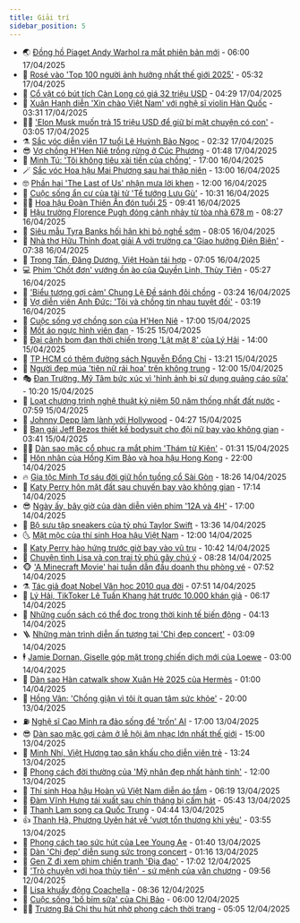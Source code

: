 ```yaml
---
title: Giải trí
sidebar_position: 5
---
```


<!-- vnexpress-giai-tri:START -->
- 🌏 [Đồng hồ Piaget Andy Warhol ra mắt phiên bản mới](https://vnexpress.net/dong-ho-piaget-andy-warhol-ra-mat-phien-ban-moi-4872187.html) - 06:00 17/04/2025
- 💫 [Rosé vào &#39;Top 100 người ảnh hưởng nhất thế giới 2025&#39;](https://vnexpress.net/rose-vao-top-100-nguoi-anh-huong-nhat-the-gioi-2025-4875134.html) - 05:32 17/04/2025
- 🌮 [Cổ vật có bút tích Càn Long có giá 32 triệu USD](https://vnexpress.net/co-vat-co-but-tich-can-long-co-gia-32-trieu-usd-4875073.html) - 04:29 17/04/2025
- 🧠 [Xuân Hạnh diễn &#39;Xin chào Việt Nam&#39; với nghệ sĩ violin Hàn Quốc](https://vnexpress.net/xuan-hanh-dien-xin-chao-viet-nam-voi-nghe-si-violin-han-quoc-4873994.html) - 03:31 17/04/2025
- 👨‍🏫 [&#39;Elon Musk muốn trả 15 triệu USD để giữ bí mật chuyện có con&#39;](https://vnexpress.net/elon-musk-muon-tra-15-trieu-usd-de-giu-bi-mat-chuyen-co-con-4875029.html) - 03:05 17/04/2025
- ⚗️ [Sắc vóc diễn viên 17 tuổi Lê Huỳnh Bảo Ngọc](https://vnexpress.net/sac-voc-dien-vien-17-tuoi-le-huynh-bao-ngoc-4874915.html) - 02:32 17/04/2025
- 😎 [Vợ chồng H&#39;Hen Niê trồng rừng ở Cúc Phương](https://vnexpress.net/vo-chong-h-hen-nie-trong-rung-o-cuc-phuong-4874955.html) - 01:48 17/04/2025
- 🫣 [Minh Tú: &#39;Tôi không tiêu xài tiền của chồng&#39;](https://vnexpress.net/minh-tu-toi-khong-tieu-xai-tien-cua-chong-4873802.html) - 17:00 16/04/2025
- 🪄 [Sắc vóc Hoa hậu Mai Phương sau hai thập niên](https://vnexpress.net/sac-voc-hoa-hau-mai-phuong-sau-hai-thap-nien-4874634.html) - 13:00 16/04/2025
- 🤓 [Phần hai &#39;The Last of Us&#39; nhận mưa lời khen](https://vnexpress.net/phan-hai-the-last-of-us-nhan-mua-loi-khen-4874809.html) - 12:00 16/04/2025
- 🫶 [Cuộc sống ẩn cư của tài tử &#39;Tể tướng Lưu Gù&#39;](https://vnexpress.net/cuoc-song-an-cu-cua-tai-tu-te-tuong-luu-gu-4874876.html) - 10:31 16/04/2025
- 🧑‍🏫 [Hoa hậu Đoàn Thiên Ân đón tuổi 25](https://vnexpress.net/hoa-hau-doan-thien-an-don-tuoi-25-4874727.html) - 09:41 16/04/2025
- 🦄 [Hậu trường Florence Pugh đóng cảnh nhảy từ tòa nhà 678 m](https://vnexpress.net/hau-truong-florence-pugh-dong-canh-nhay-tu-toa-nha-678-m-4874543.html) - 08:27 16/04/2025
- 💫 [Siêu mẫu Tyra Banks hối hận khi bỏ nghề sớm](https://vnexpress.net/sieu-mau-tyra-banks-hoi-han-khi-bo-nghe-som-4874553.html) - 08:05 16/04/2025
- 🎊 [Nhà thơ Hữu Thỉnh đoạt giải A với trường ca &#39;Giao hưởng Điện Biên&#39;](https://vnexpress.net/nha-tho-huu-thinh-doat-giai-a-voi-truong-ca-giao-huong-dien-bien-4874665.html) - 07:38 16/04/2025
- 👹 [Trọng Tấn, Đăng Dương, Việt Hoàn tái hợp](https://vnexpress.net/trong-tan-dang-duong-viet-hoan-tai-hop-4874586.html) - 07:05 16/04/2025
- 💻 [Phim &#39;Chốt đơn&#39; vướng ồn ào của Quyền Linh, Thùy Tiên](https://vnexpress.net/phim-chot-don-vuong-on-ao-cua-quyen-linh-thuy-tien-4874449.html) - 05:27 16/04/2025
- 🤡 [&#39;Biểu tượng gợi cảm&#39; Chung Lệ Đề sánh đôi chồng](https://vnexpress.net/bieu-tuong-goi-cam-chung-le-de-sanh-doi-chong-4874609.html) - 03:24 16/04/2025
- 🥰 [Vợ diễn viên Anh Đức: &#39;Tôi và chồng tin nhau tuyệt đối&#39;](https://vnexpress.net/vo-dien-vien-anh-duc-toi-va-chong-tin-nhau-tuyet-doi-4874133.html) - 03:19 16/04/2025
- 🚀 [Cuộc sống vợ chồng son của H&#39;Hen Niê](https://vnexpress.net/cuoc-song-vo-chong-son-cua-h-hen-nie-4873738.html) - 17:00 15/04/2025
- 📝 [Mốt áo ngực hình viên đạn](https://vnexpress.net/mot-ao-nguc-hinh-vien-dan-4873382.html) - 15:25 15/04/2025
- 🐲 [Đại cảnh bom đạn thời chiến trong &#39;Lật mặt 8&#39; của Lý Hải](https://vnexpress.net/dai-canh-bom-dan-thoi-chien-trong-lat-mat-8-cua-ly-hai-4874361.html) - 14:00 15/04/2025
- 🎃 [TP HCM có thêm đường sách Nguyễn Đổng Chi](https://vnexpress.net/tp-hcm-co-them-duong-sach-nguyen-dong-chi-4874405.html) - 13:21 15/04/2025
- 🤠 [Người đẹp múa &#39;tiên nữ rải hoa&#39; trên không trung](https://vnexpress.net/nguoi-dep-mua-tien-nu-rai-hoa-tren-khong-trung-4874399.html) - 12:00 15/04/2025
- 🎭 [Đan Trường, Mỹ Tâm bức xúc vì &#39;hình ảnh bị sử dụng quảng cáo sữa&#39;](https://vnexpress.net/dan-truong-my-tam-buc-xuc-vi-hinh-anh-bi-su-dung-quang-cao-sua-4874325.html) - 10:20 15/04/2025
- 🧰 [Loạt chương trình nghệ thuật kỷ niệm 50 năm thống nhất đất nước](https://vnexpress.net/loat-chuong-trinh-nghe-thuat-ky-niem-50-nam-thong-nhat-dat-nuoc-4874148.html) - 07:59 15/04/2025
- 🦍 [Johnny Depp làm lành với Hollywood](https://vnexpress.net/johnny-depp-lam-lanh-voi-hollywood-4874061.html) - 04:27 15/04/2025
- 🌝 [Bạn gái Jeff Bezos thiết kế bodysuit cho đội nữ bay vào không gian](https://vnexpress.net/ban-gai-jeff-bezos-thiet-ke-bodysuit-cho-doi-nu-bay-vao-khong-gian-4874128.html) - 03:41 15/04/2025
- 🧑‍💻 [Dàn sao mặc cổ phục ra mắt phim &#39;Thám tử Kiên&#39;](https://vnexpress.net/dan-sao-mac-co-phuc-ra-mat-phim-tham-tu-kien-4873986.html) - 01:31 15/04/2025
- 🥸 [Hôn nhân của Hồng Kim Bảo và hoa hậu Hong Kong](https://vnexpress.net/hon-nhan-cua-hong-kim-bao-va-hoa-hau-hong-kong-4873631.html) - 22:00 14/04/2025
- 🔥 [Gia tộc Minh Tơ sáu đời giữ hồn tuồng cổ Sài Gòn](https://vnexpress.net/gia-toc-minh-to-sau-doi-giu-hon-tuong-co-sai-gon-4871757.html) - 18:26 14/04/2025
- 🐎 [Katy Perry hôn mặt đất sau chuyến bay vào không gian](https://vnexpress.net/katy-perry-hon-mat-dat-sau-chuyen-bay-vao-khong-gian-4874007.html) - 17:14 14/04/2025
- 😎 [Ngày ấy, bây giờ của dàn diễn viên phim &#39;12A và 4H&#39;](https://vnexpress.net/ngay-ay-bay-gio-cua-dan-dien-vien-phim-12a-va-4h-4872442.html) - 17:00 14/04/2025
- 🦄 [Bộ sưu tập sneakers của tỷ phú Taylor Swift](https://vnexpress.net/bo-suu-tap-sneakers-cua-ty-phu-taylor-swift-4873711.html) - 13:36 14/04/2025
- 🌜 [Mặt mộc của thí sinh Hoa hậu Việt Nam](https://vnexpress.net/mat-moc-cua-thi-sinh-hoa-hau-viet-nam-4873779.html) - 12:00 14/04/2025
- 🚦 [Katy Perry hào hứng trước giờ bay vào vũ trụ](https://vnexpress.net/katy-perry-hao-hung-truoc-gio-bay-vao-vu-tru-4873873.html) - 10:42 14/04/2025
- 🧐 [Chuyện tình Lisa và con trai tỷ phú gây chú ý](https://vnexpress.net/chuyen-tinh-lisa-va-con-trai-ty-phu-gay-chu-y-4873789.html) - 08:28 14/04/2025
- 🐵 [&#39;A Minecraft Movie&#39; hai tuần dẫn đầu doanh thu phòng vé](https://vnexpress.net/a-minecraft-movie-hai-tuan-dan-dau-doanh-thu-phong-ve-4873549.html) - 07:52 14/04/2025
- ⚗️ [Tác giả đoạt Nobel Văn học 2010 qua đời](https://vnexpress.net/tac-gia-doat-nobel-van-hoc-2010-qua-doi-4873757.html) - 07:51 14/04/2025
- 👺 [Lý Hải, TikToker Lê Tuấn Khang hát trước 10.000 khán giả](https://vnexpress.net/ly-hai-tiktoker-le-tuan-khang-hat-truoc-10-000-khan-gia-4873636.html) - 06:17 14/04/2025
- 🌊 [Những cuốn sách có thể đọc trong thời kinh tế biến động](https://vnexpress.net/nhung-cuon-sach-co-the-doc-trong-thoi-kinh-te-bien-dong-4872455.html) - 04:13 14/04/2025
- 🪜 [Những màn trình diễn ấn tượng tại &#39;Chị đẹp concert&#39;](https://vnexpress.net/nhung-man-trinh-dien-an-tuong-tai-chi-dep-concert-4873313.html) - 03:09 14/04/2025
- 🕴 [Jamie Dornan, Giselle góp mặt trong chiến dịch mới của Loewe](https://vnexpress.net/jamie-dornan-giselle-gop-mat-trong-chien-dich-moi-cua-loewe-4872665.html) - 03:00 14/04/2025
- 💃 [Dàn sao Hàn catwalk show Xuân Hè 2025 của Hermès](https://vnexpress.net/dan-sao-han-catwalk-show-xuan-he-2025-cua-hermes-4873444.html) - 01:00 14/04/2025
- 🦄 [Hồng Vân: &#39;Chồng giận vì tôi ít quan tâm sức khỏe&#39;](https://vnexpress.net/hong-van-chong-gian-vi-toi-it-quan-tam-suc-khoe-4872291.html) - 20:00 13/04/2025
- ⛽️ [Nghệ sĩ Cao Minh ra đảo sống để &#39;trốn&#39; AI](https://vnexpress.net/nghe-si-cao-minh-ra-dao-song-de-tron-ai-4873414.html) - 17:00 13/04/2025
- 😎 [Dàn sao mặc gợi cảm ở lễ hội âm nhạc lớn nhất thế giới](https://vnexpress.net/dan-sao-mac-goi-cam-o-le-hoi-am-nhac-lon-nhat-the-gioi-4873359.html) - 15:00 13/04/2025
- 🌊 [Minh Nhí, Việt Hương tạo sân khấu cho diễn viên trẻ](https://vnexpress.net/minh-nhi-viet-huong-tao-san-khau-cho-dien-vien-tre-4873432.html) - 13:24 13/04/2025
- 🐲 [Phong cách đời thường của &#39;Mỹ nhân đẹp nhất hành tinh&#39;](https://vnexpress.net/phong-cach-doi-thuong-cua-my-nhan-dep-nhat-hanh-tinh-4873446.html) - 12:00 13/04/2025
- 💂 [Thí sinh Hoa hậu Hoàn vũ Việt Nam diễn áo tắm](https://vnexpress.net/thi-sinh-hoa-hau-hoan-vu-viet-nam-dien-ao-tam-4873370.html) - 06:19 13/04/2025
- 🙉 [Đàm Vĩnh Hưng tái xuất sau chín tháng bị cấm hát](https://vnexpress.net/dam-vinh-hung-tai-xuat-sau-chin-thang-bi-cam-hat-4873354.html) - 05:43 13/04/2025
- 💪 [Thanh Lam song ca Quốc Trung](https://vnexpress.net/thanh-lam-song-ca-quoc-trung-4873351.html) - 04:44 13/04/2025
- 👍 [Thanh Hà, Phương Uyên hát về &#39;vượt tổn thương khi yêu&#39;](https://vnexpress.net/thanh-ha-phuong-uyen-hat-ve-vuot-ton-thuong-khi-yeu-4872865.html) - 03:55 13/04/2025
- 💪 [Phong cách tạo sức hút của Lee Young Ae](https://vnexpress.net/phong-cach-tao-suc-hut-cua-lee-young-ae-4872976.html) - 01:40 13/04/2025
- 💄 [Dàn &#39;Chị đẹp&#39; diễn sung sức trong concert](https://vnexpress.net/dan-chi-dep-dien-sung-suc-trong-concert-4873285.html) - 01:16 13/04/2025
- 🦩 [Gen Z đi xem phim chiến tranh &#39;Địa đạo&#39;](https://vnexpress.net/gen-z-di-xem-phim-chien-tranh-dia-dao-4873064.html) - 17:02 12/04/2025
- 🥸 [&#39;Trò chuyện với hoa thủy tiên&#39; - sứ mệnh của văn chương](https://vnexpress.net/tro-chuyen-voi-hoa-thuy-tien-su-menh-cua-van-chuong-4873142.html) - 09:56 12/04/2025
- 🧰 [Lisa khuấy động Coachella](https://vnexpress.net/lisa-khuay-dong-coachella-4873151.html) - 08:36 12/04/2025
- 💼 [Cuộc sống &#39;bố bỉm sữa&#39; của Chi Bảo](https://vnexpress.net/cuoc-song-bo-bim-sua-cua-chi-bao-4872421.html) - 06:00 12/04/2025
- 🧑‍💻 [Trương Bá Chi thu hút nhờ phong cách thời trang](https://vnexpress.net/truong-ba-chi-thu-hut-nho-phong-cach-thoi-trang-4872832.html) - 05:05 12/04/2025<!-- vnexpress-giai-tri:END -->
